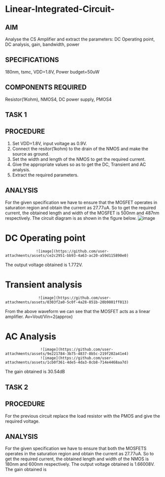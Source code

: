 # Linear-Integrated-Circuit-
## AIM
Analyse the CS Amplifier and extract the parameters: DC Operating point, DC analysis, gain, bandwidth, power 

## SPECIFICATIONS
180nm, tsmc, VDD=1.8V, Power budget=50uW

## COMPONENTS REQUIRED
Resistor(1Kohm), NMOS4, DC power supply, PMOS4

## TASK 1
## PROCEDURE
1. Set VDD=1.8V, input voltage as 0.9V.
2. Connect the resitor(1kohm) to the drain of the NMOS and make the source as ground.
3. Set the width and length of the NMOS to get the required current.
4. Give the appropriate values so as to get the DC, Transient and AC analysis.
5. Extract the required parameters.

## ANALYSIS
For the given specification we have to ensure that the MOSFET operates in saturation region and obtain the current as 27.77uA.
So to get the required current, the obtained length and width of the MOSFET is 500nm and 487nm respectively.
The circuit diagram is as shown in the figure below.
                  ![image](https://github.com/user-attachments/assets/5808b121-3db3-4f2d-8eb6-26ce52d2bfa1)

# DC Operating point
                  ![image](https://github.com/user-attachments/assets/ce2c2951-bb93-4a63-ac20-a59d115890e0)
The output voltage obtained is 1.772V.

# Transient analysis
                   ![image](https://github.com/user-attachments/assets/0303f2a0-5c0f-4a28-851b-20b9801ff013)
From the above waveform we can see that the MOSFET acts as a linear amplifier.
Av=Vout/Vin=2(approx)

# AC Analysis
                    ![image](https://github.com/user-attachments/assets/9e221784-3b75-4837-8b5c-219f202a41e4)
                    ![image](https://github.com/user-attachments/assets/1cb0f361-4de5-4da3-8cb8-714e4468aa7d)

The gain obtained is 30.54dB

## TASK 2
## PROCEDURE
For the previous circuit replace the load resistor with the PMOS and give the required voltage.

## ANALYSIS
For the given specification we have to ensure that both the MOSFETS operates in the saturation region and obtain the current as 27.77uA.
So to get the required current, the obtained length and width of the NMOS is 180nm and 600nm respectively.
The output voltage obtained is 1.66008V.
The gain obtained is 




